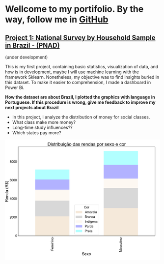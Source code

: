 # Wellcome to my portifolio. By the way, follow me in [GitHub](https://github.com/Marcus-Bernard0)

## [Project 1: National Survey by Household Sample in Brazil - (PNAD)](https://github.com/Marcus-Bernard0/Data-Science-projects/tree/master/1%20-%20Projeto%20PNAD)
(under development)


This is my first project, containing basic statistics, visualization of data, and how is in development, maybe I will use machine learning with the framework Sklearn. 
Nonetheless, my objective was to find insights buried in this dataset. 
To make it easier to comprehension, I made a dashboard in Power Bi.

__How the dataset are about Brazil, I plotted the graphics with language in Portuguese. If this procedure is wrong, give me feedback to improve my next projects about Brazil__

- In this project, I analyze the distribution of money for social classes.
- What class make more money?
- Long-time study influences??
- Which states pay more?

![grafic](https://github.com/Marcus-Bernard0/Data-Science-projects/blob/master/1%20-%20Projeto%20PNAD/cor.png?raw=true)


